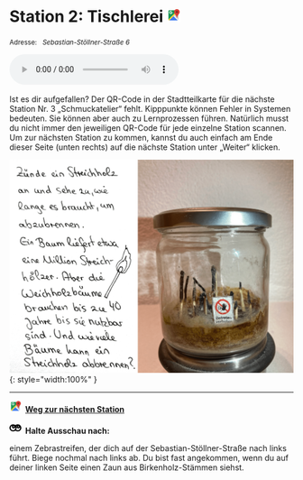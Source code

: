 # Station 2: Tischlerei  <a href="https://www.google.com/maps/dir/?api=1&travelmode=walking&destination=47.7979149,13.0216446"><img src="https://github.com/kipppunkte/kipppunkte/raw/gh-pages/assets/google-maps.svg" width="24" height="24"></a>

<small>Adresse:<em style="margin-left: 10px">Sebastian-Stöllner-Straße 6</em></small>





<audio controls>
    <source src="https://github.com/kipppunkte/kipppunkte/raw/gh-pages/assets/2_Tischlerei.mp3" type="audio/mpeg">
    Your browser does not support the audio tag.
</audio>


Ist es dir aufgefallen? Der QR-Code in der Stadtteilkarte für die nächste Station Nr. 3 „Schmuckatelier“ fehlt. Kipppunkte können Fehler in Systemen bedeuten. Sie können aber auch zu Lernprozessen führen.
Natürlich musst du nicht immer den jeweiligen QR-Code für jede einzelne Station scannen. Um zur nächsten Station zu kommen, kannst du auch einfach am Ende dieser Seite (unten rechts) auf  die nächste Station unter „Weiter“ klicken.


![Image title](assets/2_Installation.png){: style="width:100%" }





____

<a href="https://www.google.com/maps/dir/?api=1&travelmode=walking&destination=47.7997359,13.0224391"><img src="https://github.com/kipppunkte/kipppunkte/raw/gh-pages/assets/google-maps.svg" style="height: 1.5em;margin-right: 0.5em"></a>**[Weg zur nächsten Station](https://www.google.com/maps/dir/?api=1&travelmode=walking&destination=47.7997359,13.0224391)**



<img class="no-click" src="https://github.com/kipppunkte/kipppunkte/raw/gh-pages/assets/eyes.svg" style="height: 1.5em;background: white;margin-right: 0.5em">**Halte Ausschau nach:**

einem Zebrastreifen, der dich auf der Sebastian-Stöllner-Straße nach links führt. Biege nochmal nach links ab. Du bist fast angekommen, wenn du auf deiner linken Seite einen Zaun aus Birkenholz-Stämmen siehst.